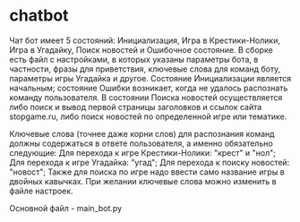 # chatbot
Чат бот имеет 5 состояний: Инициализация, Игра в Крестики-Нолики, Игра в Угадайку, Поиск новостей и Ошибочное состояние.
В сборке есть файл с настройками, в которых указаны параметры бота, в частности, фразы для приветствия, ключевые слова для команд боту, параметры игры Угадайка и другое. 
Состояние Инициализации является начальным; состояние Ошибки возникает, когда не удалось распознать команду пользователя. В состоянии Поиска новостей осуществляется либо поиск и вывод первой страницы заголовков и ссылок сайта stopgame.ru, либо поиск новостей по определенной игре или тематике.

Ключевые слова (точнее даже корни слов) для распознания команд должны содержаться в ответе пользователя, а именно обязательно следующие:
Для перехода к игре Крестики-Нолики: "крест" и "нол";
Для перехода к игре Угадайка: "угад";
Для перехода к поиску новостей: "новост";
Также для поиска по игре надо ввести само название игры в двойных кавычках.
При желании ключевые слова можно изменить в файле настроек.

Основной файл - main_bot.py
